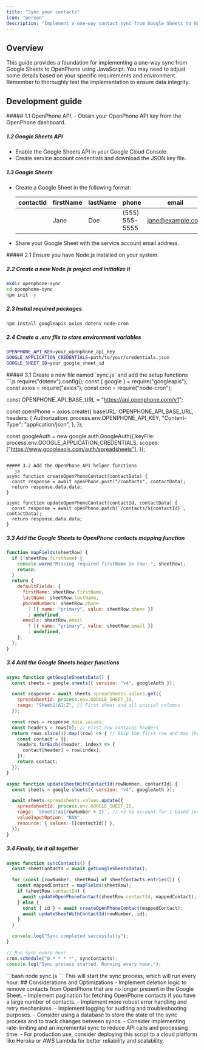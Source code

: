 ```yaml
---
title: "Sync your contacts"
icon: "person"
description: "Implement a one-way contact sync from Google Sheets to OpenPhone using Javascript."
---
```

## Overview
This guide provides a foundation for implementing a one-way sync from Google Sheets to OpenPhone using JavaScript. You may need to adjust some details based on your specific requirements and environment. Remember to thoroughly test the implementation to ensure data integrity.

## Development guide
<AccordionGroup>
<Accordion title="1. Setup and authentication">
  ##### 1.1 OpenPhone API.
- Obtain your OpenPhone API key from the OpenPhone dashboard.

##### 1.2 Google Sheets API
- Enable the Google Sheets API in your Google Cloud Console.
- Create service account credentials and download the JSON key file.

##### 1.3 Google Sheets

- Create a Google Sheet in the following format:

  | contactId | firstName | lastName | phone          | email              |
  |-----------|-----------|----------|----------------|--------------------|
  |           | Jane       | Doe      | (555) 555-5555 | jane@example.com   |

- Share your Google Sheet with the service account email address.
</Accordion>
<Accordion title="2. Environment setup">
##### 2.1 Ensure you have Node.js installed on your system.

##### 2.2 Create a new Node.js project and initialize it
```bash
mkdir openphone-sync
cd openphone-sync
npm init -y
```

##### 2.3 Install required packages
```bash
npm install googleapis axios dotenv node-cron
```

##### 2.4 Create a .env file to store environment variables
```bash
OPENPHONE_API_KEY=your_openphone_api_key
GOOGLE_APPLICATION_CREDENTIALS=path/to/your/credentials.json
GOOGLE_SHEET_ID=your_google_sheet_id
```
</Accordion>
<Accordion title="3. Implement the sync process">
##### 3.1 Create a new file named `sync.js` and add the setup functions
```js
require("dotenv").config();
const { google } = require("googleapis");
const axios = require("axios");
const cron = require("node-cron");

const OPENPHONE_API_BASE_URL = "https://api.openphone.com/v1";

const openPhone = axios.create({
  baseURL: OPENPHONE_API_BASE_URL,
  headers: {
    Authorization: process.env.OPENPHONE_API_KEY,
    "Content-Type": "application/json",
    },
});

const googleAuth = new google.auth.GoogleAuth({
  keyFile: process.env.GOOGLE_APPLICATION_CREDENTIALS,
  scopes: ["https://www.googleapis.com/auth/spreadsheets"],
});
```

##### 3.2 Add the OpenPhone API helper functions
```js
async function createOpenPhoneContact(contactData) {
  const response = await openPhone.post("/contacts", contactData);
  return response.data.data;
}

async function updateOpenPhoneContact(contactId, contactData) {
  const response = await openPhone.patch(`/contacts/${contactId}`, contactData);
  return response.data.data;
}
```

##### 3.3 Add the Google Sheets to OpenPhone contacts mapping function
```js
function mapFields(sheetRow) {
  if (!sheetRow.firstName) {
    console.warn("Missing required firstName in row: ", sheetRow);
    return;
  }
  return {
    defaultFields: {
      firstName: sheetRow.firstName,
      lastName: sheetRow.lastName,
      phoneNumbers: sheetRow.phone
        ? [{ name: "primary", value: sheetRow.phone }]
        : undefined,
      emails: sheetRow.email
        ? [{ name: "primary", value: sheetRow.email }]
        : undefined,
    },
  };
}
```

##### 3.4 Add the Google Sheets helper functions
```js
async function getGoogleSheetsData() {
  const sheets = google.sheets({ version: "v4", googleAuth });

  const response = await sheets.spreadsheets.values.get({
    spreadsheetId: process.env.GOOGLE_SHEET_ID,
    range: "Sheet1!A1:Z", // First sheet and all initial columns
  });

  const rows = response.data.values;
  const headers = rows[0]; // First row contains headers
  return rows.slice(1).map((row) => { // Skip the first row and map the contact data
    const contact = {};
    headers.forEach((header, index) => {
      contact[header] = row[index];
    });
    return contact;
  });
}

async function updateSheetWithContactId(rowNumber, contactId) {
  const sheets = google.sheets({ version: "v4", googleAuth });

  await sheets.spreadsheets.values.update({
    spreadsheetId: process.env.GOOGLE_SHEET_ID,
    range: `Sheet1!A${rowNumber + 2}`, // +2 to account for 1-based index and header row
    valueInputOption: "RAW",
    resource: { values: [[contactId]] },
  });
}
```

##### 3.4 Finally, tie it all together
```js
async function syncContacts() {
  const sheetContacts = await getGoogleSheetsData();

  for (const [rowNumber, sheetRow] of sheetContacts.entries()) {
    const mappedContact = mapFields(sheetRow);
    if (sheetRow.contactId) {
      await updateOpenPhoneContact(sheetRow.contactId, mappedContact);
    } else {
      const { id } = await createOpenPhoneContact(mappedContact);
      await updateSheetWithContactId(rowNumber, id);
    }
  }

  console.log("Sync completed successfully");
}

// Run sync every hour
cron.schedule("0 * * * *", syncContacts);
console.log("Sync process started. Running every hour.");
```


</Accordion>
<Accordion title="4. Running the sync process">
```bash
node sync.js
```
This will start the sync process, which will run every hour.
</Accordion>
</AccordionGroup>
## Considerations and Optimizations
- Implement deletion logic to remove contacts from OpenPhone that are no longer present in the Google Sheet.
- Implement pagination for fetching OpenPhone contacts if you have a large number of contacts.
- Implement more robust error handling and retry mechanisms.
- Implement logging for auditing and troubleshooting purposes.
- Consider using a database to store the state of the sync process and to track changes between syncs.
- Consider implementing rate-limiting and an incremental sync to reduce API calls and processing time.
- For production use, consider deploying this script to a cloud platform like Heroku or AWS Lambda for better reliability and scalability.
